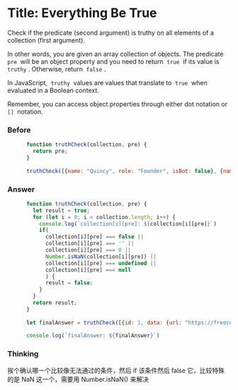 # Title: Everything Be True
Check if the predicate (second argument) is truthy on all elements of a collection (first argument).

In other words, you are given an array collection of objects. The predicate  `pre`  will be an object property and you need to return  `true`  if its value is  `truthy` . Otherwise, return  `false` .

In JavaScript,  `truthy`  values are values that translate to  `true`  when evaluated in a Boolean context.

Remember, you can access object properties through either dot notation or  `[]`  notation.
### Before
  
``` Javascript
	  function truthCheck(collection, pre) {
	    return pre;
	  }
	  
	  truthCheck([{name: "Quincy", role: "Founder", isBot: false}, {name: "Naomi", role: "", isBot: false}, {name: "Camperbot", role: "Bot", isBot: true}], "isBot");
```
### Answer
  
``` Javascript
	  function truthCheck(collection, pre) {
	    let result = true;
	    for (let i = 0; i < collection.length; i++) {
	      console.log(`collection[i][pre]: ${collection[i][pre]}`)
	      if(
	        collection[i][pre] === false ||
	        collection[i][pre] === '' ||
	        collection[i][pre] === 0 ||
	        Number.isNaN(collection[i][pre]) ||
	        collection[i][pre] === undefined ||
	        collection[i][pre] === null
	        ) {
	        result = false;
	      }
	    }
	    return result;
	  }
	  
	  let finalAnswer = truthCheck([{id: 1, data: {url: "https://freecodecamp.org", name: "freeCodeCamp"}}, {id: 2, data: {url: "https://coderadio.freecodecamp.org/", name: "CodeRadio"}}, {id: null, data: {}}], "id");
	  
	  console.log(`finalAnswer: ${finalAnswer}`)
```
### Thinking
挨个确认哪一个比较像无法通过的条件，然后 if 该条件然后 false 它，比较特殊的是 NaN 这一个，需要用 Number.isNaN() 来解决